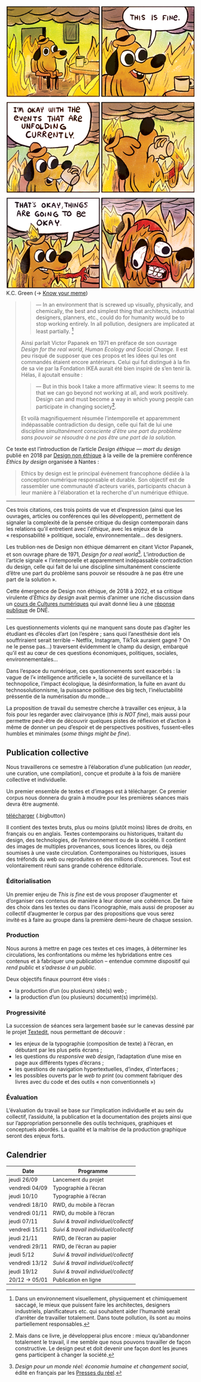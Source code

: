 ![This is fine](assets/thisisfine.png)
  K.C. Green (→ [Know your meme](https://knowyourmeme.com/memes/this-is-fine))


> > — In an environment that is screwed up visually, physically, and chemically, the best and simplest thing that architects, industrial designers, planners, etc., could do for humanity would be to stop working entirely. In all pollution, designers are implicated at least partially. [^fr1]
> 
> Ainsi parlait Victor Papanek en 1971 en préface de son ouvrage _Design for the real world, Human Ecology and Social Change._ Il est peu risqué de supposer que ces propos et les idées qui les ont commandés étaient encore antérieurs. Celui qui fut distingué à la fin de sa vie par la Fondation IKEA aurait été bien inspiré de s’en tenir là. Hélas, il ajoutait ensuite :
> 
> > — But in this book I take a more affirmative view: It seems to me that we can go beyond not working at all, and work positively. Design can and must become a way in which young people can participate in changing society[^fr2].
> 
> Et voilà magnifiquement résumée l’intemporelle et apparemment indépassable contradiction du design, celle qui fait de lui une discipline _simultanément consciente d’être une part du problème sans pouvoir se résoudre à ne pas être une part de la solution._

[^fr1]: Dans un environnement visuellement, physiquement et chimiquement saccagé, le mieux que puissent faire les architectes, designers industriels, planificateurs etc. qui souhaitent aider l’humanité serait d’arrêter de travailler totalement. Dans toute pollution, ils sont au moins partiellement responsables.

[^fr2]: Mais dans ce livre, je développerai plus encore : mieux qu’abandonner totalement le travail, il me semble que nous pouvons travailler de façon constructive. Le design peut et doit devenir une façon dont les jeunes gens participent à changer la société.

Ce texte est l’introduction de l’article _Design éthique — mort du design_ publié en 2018 par [Design non éthique](https://designonethic.medium.com/) à la veille de la première conférence _Ethics by design_ organisée à Nantes :

> Ethics by design est le principal événement francophone dédiée à la conception numérique responsable et durable. Son objectif est de rassembler une communauté d'acteurs variés, participants chacun à leur manière à l'élaboration et la recherche d'un numérique éthique. 

---

Ces trois citations, ces trois points de vue et d’expression (ainsi que les ouvrages, articles ou conférences qui les développent), permettent de signaler la complexité de la pensée critique du design contemporain dans les relations qu’il entretient avec l’_éthique_, avec les enjeux de la « responsabilité » politique, sociale, environnementale… des designers.

Les trublion⋅nes de Design non éthique démarrent en citant Victor Papanek, et son ouvrage phare de 1971, _Design for a real world_[^dfarw]. L’introduction de l’article signale « l’intemporelle et apparemment indépassable contradiction du design, celle qui fait de lui une discipline simultanément consciente d’être une part du problème sans pouvoir se résoudre à ne pas être une part de la solution ».

[^dfarw]: _Design pour un monde réel: économie humaine et changement social_, édité en français par les [Presses du réel](https://www.lespressesdureel.com/ouvrage.php?id=8623&menu=0).

Cette émergence de Design non éthique, de 2018 à 2022, et sa critique virulente d’_Ethics by design_ avait permis d’animer une riche discussion dans un [cours de Cultures numériques](/web/pages/culturenum/ethique/) qui avait donné lieu à une [réponse publique](https://designonethic.medium.com/conversations-1-ae02afb6dbf9) de DNÉ.

--- 

Les questionnements violents qui ne manquent sans doute pas d’agiter les étudiant⋅es d’écoles d’art (on l’espère ; sans quoi l’anesthésie dont iels souffriraient serait terrible – Netflix, Instagram, TikTok auraient gagné ? On ne le pense pas…) traversent évidemment le champ du design, embarqué qu’il est au cœur de ces questions économiques, politiques, sociales, environnementales… 

Dans l’espace du numérique, ces questionnements sont exacerbés : la vague de l’« intelligence artificielle », la société de surveillance et la technopolice, l’impact écologique, la désinformation, la fuite en avant du technosolutionnisme, la puissance politique des big tech, l’inéluctabilité préssentie de la numérisation du monde…

La proposition de travail du semestre cherche à travailler ces enjeux, à la fois pour les regarder avec clairvoyance (_this is NOT fine_), mais aussi pour permettre peut-être de découvrir quelques pistes de réflexion et d’action à même de donner un peu d’espoir et de perspectives positives, fussent-elles humbles et minimales (_*some* things *might* be fine_).

## Publication collective

Nous travaillerons ce semestre à l’élaboration d’une publication (un _reader_, une curation, une compilation), conçue et produite à la fois de manière collective et individuelle.

Un premier ensemble de textes et d’images est à télécharger. Ce premier corpus nous donnera du grain à moudre pour les premières séances mais devra être augmenté.

[télécharger](https://ateliers.esad-pyrenees.fr/tmp/thisisfine-26-09-2024.zip) {.bigbutton}

Il contient des textes bruts, plus ou moins (plutôt moins) libres de droits, en français ou en anglais. Textes contemporains ou historiques, traitant du design, des technologies, de l’environnement ou de la société. Il contient des images de multiples provenances, sous licences libres, ou déjà soumises à une vaste circulation. Contemporaines ou historiques, issues des tréfonds du web ou reproduites en des millions d’occurences. Tout est volontairement réuni sans grande cohérence éditoriale.

### Éditorialisation

Un premier enjeu de _This is fine_ est de vous proposer d’augmenter et d’organiser ces contenus de manière à leur donner une cohérence. De faire des choix dans les textes ou dans l’iconographie, mais aussi de proposer au collectif d’augmenter le corpus par des propositions que vous serez invité⋅es à faire au groupe dans la première demi-heure de chaque session.

### Production 

Nous aurons à mettre en page ces textes et ces images, à déterminer les circulations, les confrontations ou même les hybridations entre ces contenus et à fabriquer une publication – entendue commme dispositif qui _rend public_ et _s’adresse à un public_.

Deux objectifs finaux pourront être visés : 
- la production d’un (ou plusieurs) site(s) web ;
- la production d’un (ou plusieurs) document(s) imprimé(s).

### Progressivité

La succession de séances sera largement basée sur le canevas dessiné par le projet [Textedit](../textedit/), nous permettant de découvir :
- les enjeux de la typographie (composition de texte) à l’écran, en débutant par les plus petis écrans ;
- les questions du _responsive web design_, l’adaptation d’une mise en page aux différents types d’écrans ;
- les questions de navigation hypertextuelles, d’index, d’interfaces ;
- les possibles ouverts par le _web to print_ (ou comment fabriquer des livres avec du code et des outils « non conventionnels »)

### Évaluation

L’évaluation du travail se base sur l’implication individuelle et au sein du collectif, l’assiduité, la publication et la documentation des projets ainsi que sur l’appropriation personnelle des outils techniques, graphiques et conceptuels abordés. La qualité et la maîtrise de la production graphique seront des enjeux forts.


## Calendrier
    

| Date                | Programme                 |
| ------------------- | ------------------------- |    
| jeudi 26/09         | Lancement du projet       |
| vendredi 04/09      | Typographie à l’écran     |
| jeudi 10/10         | Typographie à l’écran     |
| vendredi 18/10      | RWD, du mobile à l’écran  |
| vendredi 01/11      | RWD, du mobile à l’écran  |
| jeudi 07/11         | _Suivi & travail individuel/collectif_ |
| vendredi 15/11      | _Suivi & travail individuel/collectif_ |
| jeudi 21/11         | RWD, de l’écran au papier |
| vendredi 29/11      | RWD, de l’écran au papier |
| jeudi 5/12          | _Suivi & travail individuel/collectif_ |
| vendredi 13/12      | _Suivi & travail individuel/collectif_ |
| jeudi 19/12         | _Suivi & travail individuel/collectif_ |
| 20/12 → 05/01       | Publication en ligne      |




<!-- > « Comment contrecarrer l’empiètement des nouveaux systèmes et appareils électroniques sur des communaux qui sont plus intimes à notre être et plus subtils que les prés ou les routes – ces communaux qui sont au moins aussi précieux que le silence. Le silence (…) est indispensable à l’émergence de la personnalité. Il nous est ravi par des machines qui singent les humains. Nous pourrions facilement être rendus tributaires de machines pour notre parole et notre pensée comme nous le sommes déjà pour nos déplacements. » -->

